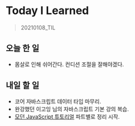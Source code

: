 # Today I Learned

> 20210108_TIL <br>

## 오늘 한 일

- 몸살로 인해 쉬어간다. 컨디션 조절을 잘해야겠다.

## 내일 할 일

- 코어 자바스크립트 데이터 타입 마무리.
- 완강했던 이고잉 님의 자바스크립트 기본 강의 복습.
- [모던 JavaScript 튜토리얼](https://ko.javascript.info/) 파트별로 정리 시작.
